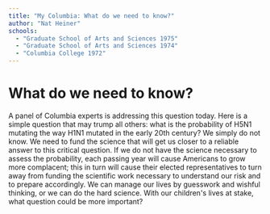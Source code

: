 ```yaml
---
title: "My Columbia: What do we need to know?"
author: "Nat Heiner"
schools:
  - "Graduate School of Arts and Sciences 1975"
  - "Graduate School of Arts and Sciences 1974"
  - "Columbia College 1972"
---
```


# What do we need to know?

A panel of Columbia experts is addressing this question today. Here is a simple question that may trump all others: what is the probability of H5N1 mutating the way H1N1 mutated in the early 20th century? We simply do not know. We need to fund the science that will get us closer to a reliable answer to this critical question. If we do not have the science necessary to assess the probability, each passing year will cause Americans to grow more complacent; this in turn will cause their elected representatives to turn away from funding the scientific work necessary to understand our risk and to prepare accordingly. We can manage our lives by guesswork and wishful thinking, or we can do the hard science. With our children's lives at stake, what question could be more important?
